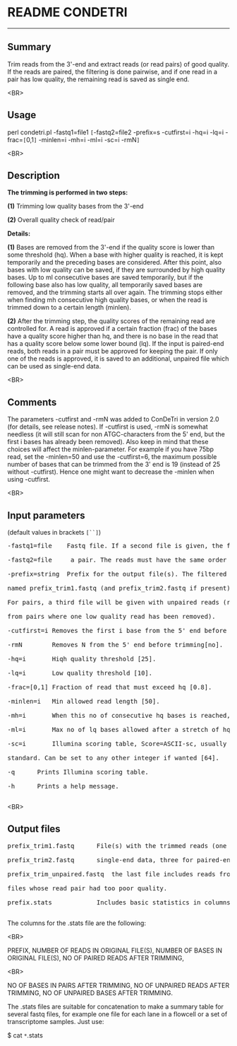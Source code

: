 # README CONDETRI #

---


## Summary ##
Trim reads from the 3'-end and extract reads (or read pairs) of good quality.
If the reads are paired, the filtering is done pairwise, and if one read in a
pair has low quality, the remaining read is saved as single end.



&lt;BR&gt;


## Usage ##
perl condetri.pl -fastq1=file1 `[`-fastq2=file2 -prefix=s -cutfirst=i -hq=i -lq=i -frac=`[`0,1`]` -minlen=i -mh=i -ml=i -sc=i -rmN`]`



&lt;BR&gt;


## Description ##
**The trimming is performed in two steps:**

**(1)** Trimming low quality bases from the 3'-end

**(2)** Overall quality check of read/pair

**Details:**

**(1)** Bases are removed from the 3'-end if the quality score is lower than some threshold (hq). When a base with higher quality is reached, it is kept temporarily and the preceding bases are considered. After this point, also bases with low quality can be saved, if they are surrounded by high quality bases. Up to ml consecutive bases are saved temporarily, but if the following base also has low quality, all temporarily saved bases are removed, and the trimming starts all over again. The trimming stops either when finding mh consecutive high quality bases, or when the read is trimmed down to a certain length (minlen).

**(2)** After the trimming step, the quality scores of the remaining read are controlled for. A read is approved if a certain fraction (frac) of the bases have a quality score higher than hq, and there is no base in the read that has a quality score below some lower bound (lq). If the input is paired-end reads, both reads in a pair must be approved for keeping the pair. If only one of the reads is approved, it is saved to an additional, unpaired file which can be used as single-end data.



&lt;BR&gt;


## Comments ##
The parameters -cutfirst and -rmN was added to ConDeTri in version 2.0 (for details, see release notes). If -cutfirst is used, -rmN is somewhat needless (it will still scan for non ATGC-characters from the 5' end, but the first i bases has already been removed). Also keep in mind that these choices will affect the minlen-parameter. For example if you have 75bp read, set the -minlen=50 and use the -cutfirst=6, the maximum possible number of bases that can be trimmed from the 3' end is 19 (instead of 25 without -cutfirst). Hence one might want to decrease the -minlen when using -cutfirst.



&lt;BR&gt;


## Input parameters ##
(default values in brackets `[``]`)
<pre>
-fastq1=file	Fastq file. If a second file is given, the files are trimmed as<br>
-fastq2=file	 a pair. The reads must have the same order in both files.<br>
-prefix=string	Prefix for the output file(s). The filtered fastq file(s) will be<br>
named prefix_trim1.fastq (and prefix_trim2.fastq if present).<br>
For pairs, a third file will be given with unpaired reads (reads<br>
from pairs where one low quality read has been removed).<br>
-cutfirst=i	Removes the first i base from the 5' end before trimming [0].<br>
-rmN		Removes N from the 5' end before trimming[no].<br>
-hq=i		Hiqh quality threshold [25].<br>
-lq=i		Low quality threshold [10].<br>
-frac=[0,1]	Fraction of read that must exceed hq [0.8].<br>
-minlen=i	Min allowed read length [50].<br>
-mh=i		When this no of consecutive hq bases is reached, the trimming stops [5].<br>
-ml=i		Max no of lq bases allowed after a stretch of hq bases from 3'-end [1].<br>
-sc=i		Illumina scoring table, Score=ASCII-sc, usually 64, is Sanger<br>
standard. Can be set to any other integer if wanted [64].<br>
-q		Prints Illumina scoring table.<br>
-h		Prints a help message.<br>
</pre>


&lt;BR&gt;


## Output files ##
<pre>
prefix_trim1.fastq		File(s) with the trimmed reads (one file for<br>
prefix_trim2.fastq		single-end data, three for paired-end data, where<br>
prefix_trim_unpaired.fastq	the last file includes reads from the two input<br>
files whose read pair had too poor quality.<br>
prefix.stats			Includes basic statistics in columns.<br>
</pre>
The columns for the .stats file are the following:

&lt;BR&gt;


PREFIX, NUMBER OF READS IN ORIGINAL FILE(S), NUMBER OF BASES IN ORIGINAL FILE(S), NO OF PAIRED READS AFTER TRIMMING,

&lt;BR&gt;

NO OF BASES IN PAIRS AFTER TRIMMING, NO OF UNPAIRED READS AFTER TRIMMING, NO OF UNPAIRED BASES AFTER TRIMMING.

The .stats files are suitable for concatenation to make a summary table for several fastq files, for example one file for each lane in a flowcell or a set of transcriptome samples. Just use:

$ cat `*`.stats

